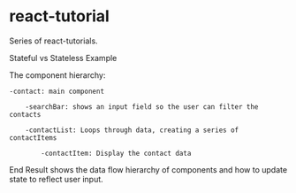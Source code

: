 # react-tutorial
Series of react-tutorials.

Stateful vs Stateless Example

The component hierarchy:

	-contact: main component

		-searchBar: shows an input field so the user can filter the contacts

		-contactList: Loops through data, creating a series of contactItems

			-contactItem: Display the contact data


End Result shows the data flow hierarchy of components and how to update state to reflect user input.